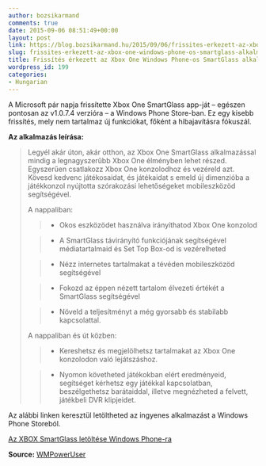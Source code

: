 ```yaml
---
author: bozsikarmand
comments: true
date: 2015-09-06 08:51:49+00:00
layout: post
link: https://blog.bozsikarmand.hu/2015/09/06/frissites-erkezett-az-xbox-one-windows-phone-os-smartglass-alkalmazasahoz/
slug: frissites-erkezett-az-xbox-one-windows-phone-os-smartglass-alkalmazasahoz
title: Frissítés érkezett az Xbox One Windows Phone-os SmartGlass alkalmazásához
wordpress_id: 199
categories:
- Hungarian
---
```


A Microsoft pár napja frissítette Xbox One SmartGlass app-ját – egészen pontosan az v1.0.7.4 verzióra – a Windows Phone Store-ban. Ez egy kisebb frissítés, mely nem tartalmaz új funkciókat, főként a hibajavításra fókuszál.

**Az alkalmazás leírása:**


<blockquote>Legyél akár úton, akár otthon, az Xbox One SmartGlass alkalmazással mindig a legnagyszerűbb Xbox One élményben lehet részed. Egyszerűen csatlakozz Xbox One konzolodhoz és vezéreld azt. Kövesd kedvenc játékosaidat, és játékaidat s emeld új dimenzióba a játékkonzol nyújtotta szórakozási lehetőségeket mobileszközöd segítségével.

A nappaliban:

> 
> 
	
>   * Okos eszközödet használva irányíthatod Xbox One konzolod
> 
	
>   * A SmartGlass távirányító funkciójának segítségével médiatartalmaid és Set Top Box-od is vezérelheted
> 
	
>   * Nézz internetes tartalmakat a tévéden mobileszközöd segítségével
> 
	
>   * Fokozd az éppen nézett tartalom élvezeti értékét a SmartGlass segítségével
> 
	
>   * Növeld a teljesítményt a még gyorsabb és stabilabb kapcsolattal.
> 

A nappaliban és út közben:

	
>   * Kereshetsz és megjelölhetsz tartalmakat az Xbox One konzolodon való lejátszáshoz.
> 
	
>   * Nyomon követheted játékokban elért eredményeid, segítséget kérhetsz egy játékkal kapcsolatban, beszélgethetsz barátaiddal, illetve megnézheted a felvett, játékbeli DVR klipjeidet.
> 

</blockquote>


Az alábbi linken keresztül letöltheted az ingyenes alkalmazást a Windows Phone Storeból.

<a href="http://www.windowsphone.com/s?appId=a1a67817-26e6-482a-b673-e3e906d27a4e" title="xboxsmartglass" target="_blank">Az XBOX SmartGlass letöltése Windows Phone-ra</a>

__Source:__ [WMPowerUser](http://wmpoweruser.com/xbox-one-smartglass-for-windows-phone-updated-with-bug-fixes/)